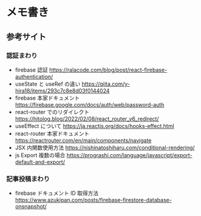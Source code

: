 # メモ書き

## 参考サイト

### 認証まわり

- firebase 認証 https://ralacode.com/blog/post/react-firebase-authentication/
- useState と useRef の違い https://qiita.com/y-hira18/items/293c7c8e8d03f0144024
- firebase 本家ドキュメント https://firebase.google.com/docs/auth/web/password-auth
- react-router でのリダイレクト https://hitolog.blog/2022/02/08/react_router_v6_redirect/
- useEffect について https://ja.reactjs.org/docs/hooks-effect.html
- react-router 本家ドキュメント https://reactrouter.com/en/main/components/navigate
- JSX 内関数使用方法 https://nishinatoshiharu.com/conditional-rendering/
- js Export 複数の場合 https://prograshi.com/language/javascript/export-default-and-export/

### 記事投稿まわり

- firebase ドキュメント ID 取得方法 https://www.azukipan.com/posts/firebase-firestore-database-onsnapshot/
